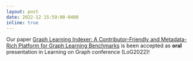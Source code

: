 ```yaml
---
layout: post
date: 2022-12 15:59:00-0400
inline: true
---
```


Our paper [Graph Learning Indexer: A Contributor-Friendly and Metadata-Rich Platform for Graph Learning Benchmarks](https://arxiv.org/abs/2212.04537) is been accepted as **oral** presentation in Learning on Graph conference (LoG2022)!
